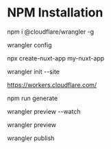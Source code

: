 # NPM Installation
npm i @cloudflare/wrangler -g

wrangler config

npx create-nuxt-app my-nuxt-app

wrangler init --site

https://workers.cloudflare.com/

npm run generate

wrangler preview --watch

wrangler preview

wrangler publish